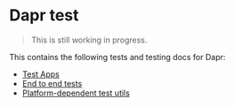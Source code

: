 # Dapr test

> This is still working in progress.

This contains the following tests and testing docs for Dapr:

- [Test Apps](./apps)
- [End to end tests](./e2e)
- [Platform-dependent test utils](./platforms)